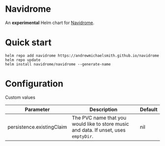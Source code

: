 # Navidrome

An **experimental** Helm chart for [Navidrome](https://www.navidrome.org/).

# Quick start

```
helm repo add navidrome https://andrewmichaelsmith.github.io/navidrome
helm repo update   
helm install navidrome/navidrome --generate-name
```

# Configuration

Custom values

| Parameter                 | Description | Default |
| ------------------------- | ----------- | ------- |
| persistence.existingClaim | The PVC name that you would like to store music and data. If unset, uses `emptyDir`. | nil |


